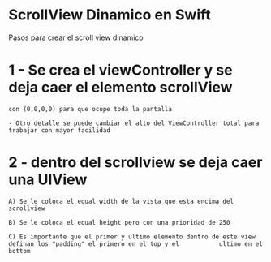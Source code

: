 # ScrollView Dinamico en Swift
Pasos para crear el scroll view dinamico

# 1 - Se crea el viewController y se deja caer el elemento scrollView 
	
	con (0,0,0,0) para que ocupe toda la pantalla
	
	- Otro detalle se puede cambiar el alto del ViewController total para trabajar con mayor facilidad
  
# 2 - dentro del scrollview se deja caer una UIView
	
	A) Se le coloca el equal width de la vista que esta encima del scrollview
	
	B) Se le coloca el equal height pero con una prioridad de 250
	
	C) Es importante que el primer y ultimo elemento dentro de este view definan los "padding" el primero en el top y el 		   ultimo en el bottom 
